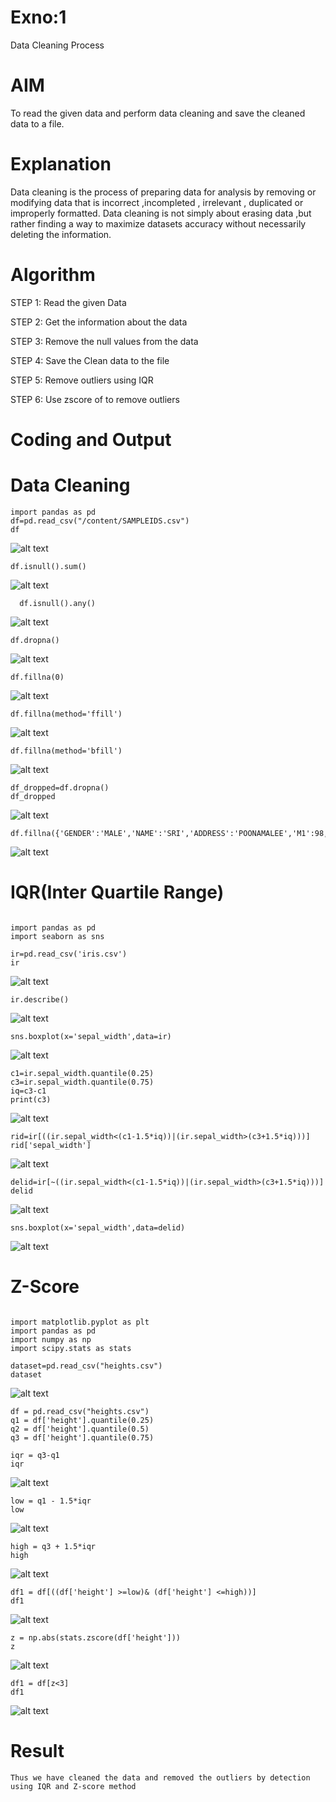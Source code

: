 # Exno:1
Data Cleaning Process

# AIM
To read the given data and perform data cleaning and save the cleaned data to a file.

# Explanation
Data cleaning is the process of preparing data for analysis by removing or modifying data that is incorrect ,incompleted , irrelevant , duplicated or improperly formatted. Data cleaning is not simply about erasing data ,but rather finding a way to maximize datasets accuracy without necessarily deleting the information.

# Algorithm
STEP 1: Read the given Data

STEP 2: Get the information about the data

STEP 3: Remove the null values from the data

STEP 4: Save the Clean data to the file

STEP 5: Remove outliers using IQR

STEP 6: Use zscore of to remove outliers

# Coding and Output
# Data Cleaning
```
import pandas as pd
df=pd.read_csv("/content/SAMPLEIDS.csv")
df
```
![alt text](image.png)
```
df.isnull().sum()

```
![alt text](image-1.png)
```
  df.isnull().any()
```
![alt text](image-2.png)
```
df.dropna()
```
![alt text](image-3.png)
```
df.fillna(0)
```
![alt text](image-4.png)
```
df.fillna(method='ffill')

```
![alt text](image-5.png)
```
df.fillna(method='bfill')

```
![alt text](image-6.png)
```
df_dropped=df.dropna()
df_dropped
```
![alt text](image-7.png)
```
df.fillna({'GENDER':'MALE','NAME':'SRI','ADDRESS':'POONAMALEE','M1':98,'M2':87,'M3':76,'M4':92,'TOTAL':305,'AVG':89.999999})
```
![alt text](image-8.png)
# IQR(Inter Quartile Range)
```

import pandas as pd
import seaborn as sns
```

```
ir=pd.read_csv('iris.csv')
ir
```
![alt text](image-9.png)
```
ir.describe()
```
![alt text](image-10.png)
```
sns.boxplot(x='sepal_width',data=ir)
```
![alt text](image-11.png)
```
c1=ir.sepal_width.quantile(0.25)
c3=ir.sepal_width.quantile(0.75)
iq=c3-c1
print(c3)
```
![alt text](image-12.png)
```
rid=ir[((ir.sepal_width<(c1-1.5*iq))|(ir.sepal_width>(c3+1.5*iq)))]
rid['sepal_width']
```
![alt text](image-13.png)
```
delid=ir[~((ir.sepal_width<(c1-1.5*iq))|(ir.sepal_width>(c3+1.5*iq)))]
delid
```
![alt text](image-14.png)
```
sns.boxplot(x='sepal_width',data=delid)
```
![alt text](image-15.png)
# Z-Score
```

import matplotlib.pyplot as plt
import pandas as pd
import numpy as np
import scipy.stats as stats

```

```
dataset=pd.read_csv("heights.csv")
dataset
```
![alt text](image-16.png)
```
df = pd.read_csv("heights.csv")
q1 = df['height'].quantile(0.25)
q2 = df['height'].quantile(0.5)
q3 = df['height'].quantile(0.75)
```
```
iqr = q3-q1
iqr

```
![alt text](image-17.png)
```
low = q1 - 1.5*iqr
low
```
![alt text](image-18.png)
```
high = q3 + 1.5*iqr
high
```
![alt text](image-19.png)
```
df1 = df[((df['height'] >=low)& (df['height'] <=high))]
df1
```
![alt text](image-20.png)
```
z = np.abs(stats.zscore(df['height']))
z
```
![alt text](image-21.png)
```
df1 = df[z<3]
df1
```
![alt text](image-22.png)

# Result
```
Thus we have cleaned the data and removed the outliers by detection using IQR and Z-score method
```
